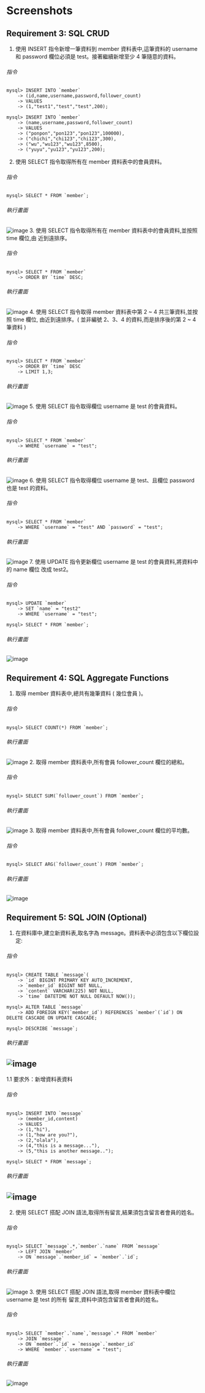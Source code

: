 # Screenshots
## Requirement 3: SQL CRUD
1. 使用 INSERT 指令新增一筆資料到 member 資料表中,這筆資料的 username 和
password 欄位必須是 test。接著繼續新增至少 4 筆隨意的資料。
###### 指令
```
mysql> INSERT INTO `member`
    -> (id,name,username,password,follower_count)
    -> VALUES
    -> (1,"test1","test","test",200);

mysql> INSERT INTO `member`
    -> (name,username,password,follower_count)
    -> VALUES
    -> ("ponpon","pon123","pon123",100000),
    -> ("chichi","chi123","chi123",300),
    -> ("wu","wu123","wu123",8500),
    -> ("yuyu","yu123","yu123",200);
```
2. 使用 SELECT 指令取得所有在 member 資料表中的會員資料。
###### 指令
```
mysql> SELECT * FROM `member`;
```
###### 執行畫面
![image](https://github.com/chiachil/wehelp-assignments/blob/master/week-5/screenshots/screenshots-1.png)
3. 使用 SELECT 指令取得所有在 member 資料表中的會員資料,並按照 time 欄位,由
近到遠排序。
###### 指令
```
mysql> SELECT * FROM `member`
    -> ORDER BY `time` DESC;
```
###### 執行畫面
![image](https://github.com/chiachil/wehelp-assignments/blob/master/week-5/screenshots/screenshots-2.png)
4. 使用 SELECT 指令取得 member 資料表中第 2 ~ 4 共三筆資料,並按照 time 欄位,
由近到遠排序。( 並非編號 2、3、4 的資料,而是排序後的第 2 ~ 4 筆資料 )
###### 指令
```
mysql> SELECT * FROM `member`
    -> ORDER BY `time` DESC
    -> LIMIT 1,3;
```
###### 執行畫面
![image](https://github.com/chiachil/wehelp-assignments/blob/master/week-5/screenshots/screenshots-3.png)
5. 使用 SELECT 指令取得欄位 username 是 test 的會員資料。
###### 指令
```
mysql> SELECT * FROM `member`
    -> WHERE `username` = "test";
```
###### 執行畫面
![image](https://github.com/chiachil/wehelp-assignments/blob/master/week-5/screenshots/screenshots-4.png)
6. 使用 SELECT 指令取得欄位 username 是 test、且欄位 password 也是 test 的資料。
###### 指令
```
mysql> SELECT * FROM `member`
    -> WHERE `username` = "test" AND `password` = "test";
```
###### 執行畫面
![image](https://github.com/chiachil/wehelp-assignments/blob/master/week-5/screenshots/screenshots-5.png)
7. 使用 UPDATE 指令更新欄位 username 是 test 的會員資料,將資料中的 name 欄位
改成 test2。
###### 指令
```
mysql> UPDATE `member`
    -> SET `name` = "test2"
    -> WHERE `username` = "test";

mysql> SELECT * FROM `member`;
```
###### 執行畫面
![image](https://github.com/chiachil/wehelp-assignments/blob/master/week-5/screenshots/screenshots-6.png)

## Requirement 4: SQL Aggregate Functions
1. 取得 member 資料表中,總共有幾筆資料 ( 幾位會員 )。
###### 指令
```
mysql> SELECT COUNT(*) FROM `member`;
```
###### 執行畫面
![image](https://github.com/chiachil/wehelp-assignments/blob/master/week-5/screenshots/screenshots-7.png)
2. 取得 member 資料表中,所有會員 follower_count 欄位的總和。
###### 指令
```
mysql> SELECT SUM(`follower_count`) FROM `member`;
```
###### 執行畫面
![image](https://github.com/chiachil/wehelp-assignments/blob/master/week-5/screenshots/screenshots-8.png)
3. 取得 member 資料表中,所有會員 follower_count 欄位的平均數。
###### 指令
```
mysql> SELECT ARG(`follower_count`) FROM `member`;
```
###### 執行畫面
![image](https://github.com/chiachil/wehelp-assignments/blob/master/week-5/screenshots/screenshots-9.png)

## Requirement 5: SQL JOIN (Optional)
1. 在資料庫中,建立新資料表,取名字為 message。資料表中必須包含以下欄位設定:
###### 指令
```
mysql> CREATE TABLE `message`(
    -> `id` BIGINT PRIMARY KEY AUTO_INCREMENT,
    -> `member_id` BIGINT NOT NULL,
    -> `content` VARCHAR(225) NOT NULL,
    -> `time` DATETIME NOT NULL DEFAULT NOW());

mysql> ALTER TABLE `message`
    -> ADD FOREIGN KEY(`member_id`) REFERENCES `member`(`id`) ON DELETE CASCADE ON UPDATE CASCADE;

mysql> DESCRIBE `message`;
```
###### 執行畫面
![image](https://github.com/chiachil/wehelp-assignments/blob/master/week-5/screenshots/screenshots-10.png)
---
1.1 要求外：新增資料表資料
###### 指令
```
mysql> INSERT INTO `message`
    -> (member_id,content)
    -> VALUES
    -> (1,"hi"),
    -> (1,"how are you?"),
    -> (2,"olala"),
    -> (4,"this is a message..."),
    -> (5,"this is another message..");

mysql> SELECT * FROM `message`;
```
###### 執行畫面
![image](https://github.com/chiachil/wehelp-assignments/blob/master/week-5/screenshots/screenshots-11.png)
---
2. 使用 SELECT 搭配 JOIN 語法,取得所有留言,結果須包含留言者會員的姓名。
###### 指令
```
mysql> SELECT `message`.*,`member`.`name` FROM `message`
    -> LEFT JOIN `member`
    -> ON `message`.`member_id` = `member`.`id`;
```
###### 執行畫面
![image](https://github.com/chiachil/wehelp-assignments/blob/master/week-5/screenshots/screenshots-12.png)
3. 使用 SELECT 搭配 JOIN 語法,取得 member 資料表中欄位 username 是 test 的所有
留言,資料中須包含留言者會員的姓名。
###### 指令
```
mysql> SELECT `member`.`name`,`message`.* FROM `member`
    -> JOIN `message`
    -> ON `member`.`id` = `message`.`member_id`
    -> WHERE `member`.`username` = "test";
```
###### 執行畫面
![image](https://github.com/chiachil/wehelp-assignments/blob/master/week-5/screenshots/screenshots-13.png)